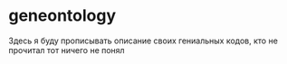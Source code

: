 # geneontology

Здесь я буду прописывать описание своих гениальных кодов, кто не прочитал тот ничего не понял
